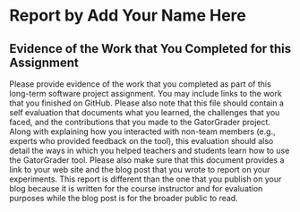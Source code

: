 # Report by Add Your Name Here

## Evidence of the Work that You Completed for this Assignment

Please provide evidence of the work that you completed as part of this long-term
software project assignment. You may include links to the work that you finished
on GitHub. Please also note that this file should contain a self evaluation that
documents what you learned, the challenges that you faced, and the contributions
that you made to the GatorGrader project. Along with explaining how you
interacted with non-team members (e.g., experts who provided feedback on the
tool), this evaluation should also detail the ways in which you helped teachers
and students learn how to use the GatorGrader tool. Please also make sure that
this document provides a link to your web site and the blog post that you wrote
to report on your experiments. This report is different than the one that you
publish on your blog because it is written for the course instructor and for
evaluation purposes while the blog post is for the broader public to read.
